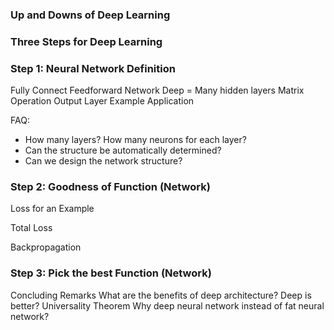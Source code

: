 ### Up and Downs of Deep Learning

### Three Steps for Deep Learning

### Step 1: Neural Network Definition

Fully Connect Feedforward Network
Deep = Many hidden layers
Matrix Operation
Output Layer
Example Application

FAQ:
- How many layers? How many neurons for each layer?
- Can the structure be automatically determined?
- Can we design the network structure?

### Step 2: Goodness of Function (Network)
Loss for an Example
 
Total Loss

Backpropagation 
### Step 3: Pick the best Function (Network)

Concluding Remarks
What are the benefits of deep architecture?
Deep is better?
Universality Theorem
Why deep neural network instead of fat neural network?


 
